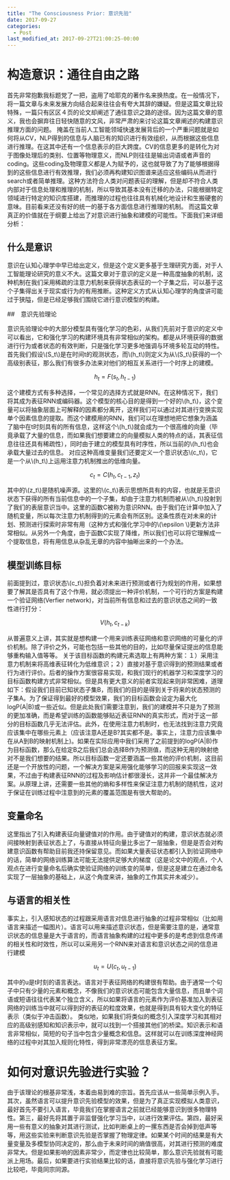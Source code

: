 ```yaml
---
title: "The Consciousness Prior: 意识先验"
date: 2017-09-27
categories:
  - Post
last_modified_at: 2017-09-27T21:00:25-00:00
---
```


# 构造意识：通往自由之路

首先非常抱歉我标题党了一把，盗用了哈耶克的著作名来换热度。在一般情况下，将一篇文章与未来发展方向结合起来往往会有夸大其辞的嫌疑。但是这篇文章比较特殊，一篇只有区区４页的论文却阐述了通往意识之路的途径。因为这篇文章的意义，我也会摒弃往日轻快随意的文风，非常严肃的来讨论这篇文章阐述的构建意识推理方面的问题。
掩盖在当前人工智能领域快速发展背后的一个严重问题就是如何将从CV，NLP得到的信息与人脑已有的知识进行有效组织，从而根据这些信息进行推理。在这其中还有一个信息表示的巨大跨度。CV的信息更多的是转化为对于图像处理后的类别、位置等物理意义，而NLP则往往是输出词语或者声音的coding。这些coding及物理意义都是人为赋予的，这也就导致了为了能够根据得到的这些信息进行有效推理，我们必须再构建知识图谱来适应这些编码从而进行search或者简单推理。这种方法符合人类对问题表征的理解，但是却不符合人类内部对于信息处理和推理的机制，所以导致其基本没有迁移的办法，只能根据特定领域进行特定的知识库搭建，而推理的过程也往往具有机械化地设计和生搬硬套的意味。目前看来还没有好的统一的基于各方面信息进行推理的机制。
而这篇文章真正的价值就在于纲要上给出了对意识进行抽象和建模的可能性。下面我们来详细分析：

## 什么是意识

意识在认知心理学中早已给出定义，但是这个定义更多基于生理研究方面，对于人工智能理论研究的意义不大。这篇文章对于意识的定义是一种高度抽象的机制，这种机制在我们采用稀疏的注意力机制来获得状态表征的一个子集之后，可以基于这个子集得出关于现实或行为的有用推断。这种定义方式从认知心理学的角度讲可能过于狭隘，但是已经足够我们围绕它进行意识模型的构建。

##　意识先验理论

意识先验理论中的大部分模型具有强化学习的色彩，从我们先前对于意识的定义中可以看出，它和强化学习的构建环境具有非常相似的架构。都是从环境获得的数据进行行为或者状态的有效判断，只是强化学习更多地强调与环境多轮互动的特性。
首先我们假设\\(S_t\\)是在时间t的观测状态，而\\(h_t\\)则定义为从\\(S_t\\)获得的一个高级别表征，那么我们有很多办法来对他们的相互关系进行一个时序上的建模。

$$h_t=F(s_t, h_{t-1})$$

这个建模方式有多种选择，一个常见的选择方式就是RNN。在这种情况下，我们将其成为表征RNN或编码器。这个模型的核心目的是得到一个好的\\(h_t\\)，这个变量可以将抽象层面上可解释的因素都分离开，这样我们可以通过对其进行变换实现单个因素信息的提取。而这个建模用的RNN，我们可以在理想地把它想象为涵盖了脑中在t时刻具有的所有信息，这样这个\\(h_t\\)就会成为一个很高维的向量（毕竟承载了大量的信息，而如果我们想要建立的向量模拟人类的特点的话，其表征信息往往还具有稀疏性），同时由于建立的模型具有时序性，所以当前的\\(h_t\\)也会承载大量过去的信息。
对应这种高维变量我们还要定义一个意识状态\\(c_t\\)，它是一个从\\(h_t\\)上运用注意力机制推出的低维向量。

$$c_t=C(h_t, c_{t-1}, z_t)$$

其中的\\(z_t\\)是随机噪声源。这里的\\(c_t\\)表示思想所具有的内容，也就是无意识状态下获得的所有当前信息中的一个子集，却由于注意力机制而被从\\(h_t\\)投射到了我们的表层意识当中。这里的函数C被称为意识RNN。由于我们在计算中加入了随机变量，所以每次注意力机制得到的元素会有所区别。这条性质在对未来的计划、预测进行探索时非常有用（这种方式和强化学习中的\\(\epsilon \\)更新方法非常相似。从另外一个角度，由于函数C实现了降维，所以我们也可以将它理解成一个提取信息，将有用信息从杂乱无章的内容中抽晰出来的一个办法。

## 模型训练目标

前面提到过，意识状态\\(c_t\\)担负着对未来进行预测或者行为规划的作用，如果想要了解其是否具有了这个作用，就必须提出一种评价机制，一个可行的方案是构建一个验证网络(Verfier network)，对当前所有信息和过去的意识状态之间的一致性进行打分：

$$V(h_t, c_{t-k})$$

从普遍意义上讲，其实就是想构建一个用来训练表征网络和意识网络的可量化的评价机制。除了评价之外，可能也包括一些其他的目的，比如尽量保证提出的信息能够重构输入值等等。
关于该目标函数的构建元素选取上有两种方案：１）采用注意力机制来将高维表征转化为低维意识；２）直接对基于意识得到的预测结果或者行为进行评价。后者的操作方案很容易实现，和我们现行的机器学习和深度学习的目标函数构建方式非常相似。但是具有更大意义的前者实现起来则非常困难，道理如下：假设我们目前已知状态子集B，而我们的目的是得到关于将来的状态预测的子集A。为了保证得到最好的模型效果，我们的目标函数会设定为最大化logP(A|B)或一些近似。但是此处我们需要注意到，我们的建模并不只是为了预测的更加准确，而是希望训练的函数能够贴近表征RNN的真实形式，而对于这一部分的目标函数几乎无法评估。此外，在使用注意力机制时，也无法找到注意力究竟应该集中在哪些元素上（应该注意A还是B?其实都不是。事实上，注意力应该集中在从A到B的映射机制上)。如果在实际应用中我们采用了之前提到的logP(A|B)作为目标函数，那么在给定B之后我们总会选择B作为预测值，而这种无用的映射绝对不是我们想要的结果。所以目标函数一定还要涵盖一些其他的评价机制，这目前还是一个开放性的问题，一个解决方案是采用强化能够学习的回报来实现这一效果，不过由于构建表征RNN的过程及影响估计都很漫长，这并非一个最佳解决方案。从原理上讲，还需要一些其他的熵和多样性来保证注意力机制的随机性，这对于保证在训练过程中注意到的元素的覆盖范围是有很大帮助的。

## 变量命名

这里指出了引入构建表征向量键值对的作用。由于键值对的构建，意识状态就必须间接映射到表征状态上了，与直接从特征向量比多出了一层抽象，但是是否会对构建意识函数有帮助目前我还持保留意见。而如果大量表征状态都引入到验证网络中的话，简单的网络训练算法可能无法提供足够大的梯度（这是论文中的观点，个人观点在进行变量命名后确实使验证网络的训练变的简单，但是这是建立在通过命名实现了一层抽象的基础上，从这个角度来讲，抽象的工作其实并未减少）。

## 与语言的相关性

事实上，引入感知状态的过程跟采用语言对信息进行抽象的过程非常相似（比如用语言来描述一幅图片）。语言可以用来描述意识状态，但是需要注意的是，通常意识状态的信息量是大于语言的，而语言抽象构建的过程中更多的是考虑到信息传递的相关性和时效性，所以可以采用另一个RNN来对语言和意识状态之间的信息进行建模

$$u_t=U(c_t, u_{t-1})$$

其中的u是t时刻的语言表达。语言对于表征网络的构建很有帮助。由于通常一个句子中只有少量的元素和概念，不像我们的意识状态可能包含大量信息，而且单个词语或短语往往代表某个独立含义，所以如果将语言的元素作为评价基准加入到表征网络的训练当中就可以得到好的表征的粒度效果，也就是得到具有较大变化的特征表示（类似于冲击函数）。
类似地，如果我们将类似的概念引入深度学习和其相对应的高级别感知和知识表示中，就可以找到一个搭接其他们的桥梁。知识表示和语言非常相似，简短的句子当中包含少量概念和信息。这样就可以在训练深度神经网络的过程中对其加入规则化特性，得到非常漂亮的信息表征方案。

# 如何对意识先验进行实验？

由于该理论的根基非常浅，本着由易到难的宗旨。首先应该从一些简单示例入手。其次，虽然语言可以提升意识先验模型的效果，但是为了真正实现模拟人类意识，最好首先不要引入语言，毕竟我们在掌握语言之前就已经能够意识到很多物理特性。第三，最好先将其置于非监督强化学习当中，以进行效果评估。第四，最好采用一些有意义的抽象对其进行测试，比如判断桌上的一摞东西是否会掉到低声等等，用这些实验来判断意识先验是否掌握了物理定律。如果某个时间的结果是有大量变量及多模型协同决定的，那么由于未来时间的熵值很高，对其进行预测的难度非常大。但是如果影响的因素非常少，而定律也比较简单，那么意识先验就有可能派上用场。最后，如果要进行实验结果比较的话，直接将意识先验与强化学习进行比较吧，毕竟同宗同源。